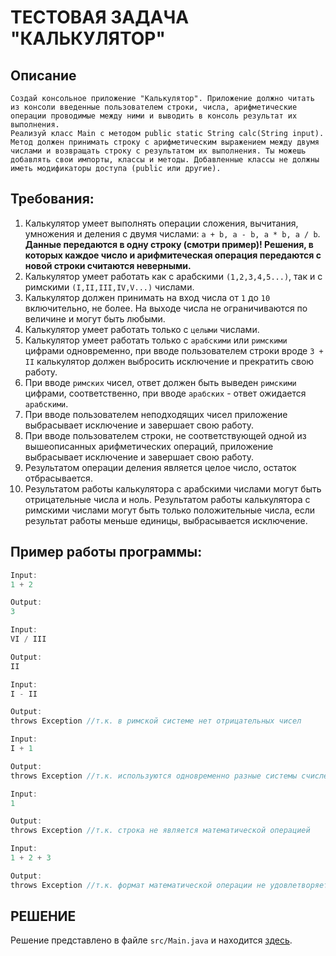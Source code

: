 # ТЕСТОВАЯ ЗАДАЧА "КАЛЬКУЛЯТОР" #
## Описание ##
    Создай консольное приложение "Калькулятор". Приложение должно читать из консоли введенные пользователем строки, числа, арифметические операции проводимые между ними и выводить в консоль результат их выполнения.
    Реализуй класс Main с методом public static String calc(String input). Метод должен принимать строку с арифметическим выражением между двумя числами и возвращать строку с результатом их выполнения. Ты можешь добавлять свои импорты, классы и методы. Добавленные классы не должны иметь модификаторы доступа (public или другие).

## Требования: ##

1. Калькулятор умеет выполнять операции сложения, вычитания, умножения и деления с двумя числами: `a + b, a - b, a * b, a / b`. **Данные передаются в одну строку (смотри пример)! Решения, в которых каждое число и арифмитеческая операция передаются с новой строки считаются неверными.**
2. Калькулятор умеет работать как с арабскими `(1,2,3,4,5...)`, так и с римскими `(I,II,III,IV,V...)` числами.
3. Калькулятор должен принимать на вход числа от `1` до `10` включительно, не более. На выходе числа не ограничиваются по величине и могут быть любыми.
4. Калькулятор умеет работать только с `целыми` числами.
5. Калькулятор умеет работать только с `арабскими` или `римскими` цифрами одновременно, при вводе пользователем строки вроде `3 + II` калькулятор должен выбросить исключение и прекратить свою работу.
6. При вводе `римских` чисел, ответ должен быть выведен `римскими` цифрами, соответственно, при вводе `арабских` - ответ ожидается `арабскими`.
7. При вводе пользователем неподходящих чисел приложение выбрасывает исключение и завершает свою работу.
8. При вводе пользователем строки, не соответствующей одной из вышеописанных арифметических операций, приложение выбрасывает исключение и завершает свою работу.
9. Результатом операции деления является целое число, остаток отбрасывается.
10. Результатом работы калькулятора с арабскими числами могут быть отрицательные числа и ноль. Результатом работы калькулятора с римскими числами могут быть только положительные числа, если результат работы меньше единицы, выбрасывается исключение.

## Пример работы программы: ##

```c
Input:
1 + 2

Output:
3

Input:
VI / III

Output:
II

Input:
I - II

Output:
throws Exception //т.к. в римской системе нет отрицательных чисел

Input:
I + 1

Output:
throws Exception //т.к. используются одновременно разные системы счисления

Input:
1

Output:
throws Exception //т.к. строка не является математической операцией

Input:
1 + 2 + 3

Output:
throws Exception //т.к. формат математической операции не удовлетворяет заданию - два операнда и один оператор (+, -, /, *)
```

## РЕШЕНИЕ ##

Решение представлено в файле `src/Main.java` и находится [здесь](https://github.com/MaXXX74/calculator/blob/main/src/Main.java).